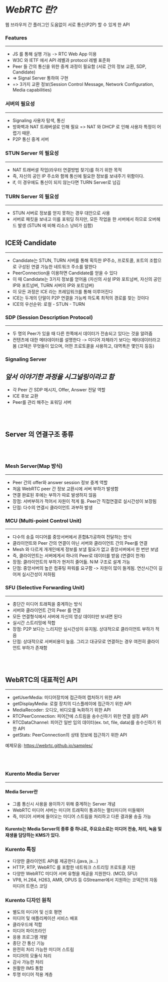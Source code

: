 # _WebRTC 란?_
웹 브라우저 간 플러그인 도움없이 서로 통신(P2P) 할 수 있게 한 API

### __Features__
-----------------------
- JS 를 통해 실행 가능 -> RTC Web App 이용
- W3C 와 IETF 에서 API 레벨과 protocol 레벨 표준화
- Peer 들 간의 통신을 위한 중계 과정이 필요함 (서로 간의 정보 교환, SDP, Candidate)
- => Signal Server 통하여 구현
- => 3가지 교환 정보(Session Control Message, Network Configuration, Media capabilities)

### 서버의 필요성
-----------------------
- Signaling 사용자 탐색, 통신
- 방화벽과 NAT 트래버셜로 인해 필요 => NAT 와 DHCP 로 인해 사용자 특정이 어렵기 때문.
- P2P 통신 중계 서버

### STUN Server 의 필요성
-----------------------
- NAT 트래버셜 작업(라우터 연결방법 찾기)를 하기 위한 목적
- 즉, 자신의 공인 IP 주소와 함께 통신에 필요한 정보를 보내주기 위함이다.
- if, 이 경우에도 통신이 되지 않는다면 TURN Server로 넘김

### TURN Server 의 필요성
-----------------------
- STUN 서버로 정보를 얻지 못하는 경우 대안으로 사용
- 서버로 패킷을 보내고 이를 포워딩 하지만, 모든 작업을 한 서버에서 하므로 오버헤드 발생 (STUN 에 비해 리소스 낭비가 심함)

## ICE와 Candidate
-----------------------
- Candidate는 STUN, TURN 서버를 통해 획득한 IP주소, 프로토콜, 포트의 조합으로 구성된 연결 가능한 네트워크 주소를 말한다
- PeerConnection을 이용하면 Candidate를 얻을 수 있다
- 이 때 Candidate는 3가지 정보를 얻어옴 (자신의 사설 IP와 포트넘버, 자신의 공인 IP와 포트넘버, TURN 서버의 IP와 포트넘버)
- 이 모든 과정은 ICE 라는 프레임워크를 통해 이루어진다
- ICE는 두개의 단말이 P2P 연결을 가능케 하도록 최적의 경로를 찾는 것이다
- ICE의 우선순위: 로컬 - STUN - TURN

### SDP (Session Description Protocol)
----------------------
- 두 명의 Peer가 있을 때 다른 한쪽에서 데이터가 전송되고 있다는 것을 알려줌
- 컨텐츠에 대한 메타데이터를 설명한다 -> 미디어 자체라기 보다는 메타데이터라고 봄 (코덱은 무엇들이 있으며, 어떤 프로토콜을 사용하고, 대역폭은 몇인지 등등)

### Signaling Server

_앞서 이야기한 과정을 시그널링이라고 함_ 
-----------------------
- 각 Peer 간 SDP 메시지, Offer, Answer 전달 역할
- ICE 후보 교환
- Peer를 관리 해주는 포워딩 서버

<br></br>

## __Server 의 연결구조 종류__

<br></br>

### Mesh Server(Map 방식)
----------------------
- Peer 간의 offer와 answer session 정보 중계 역할
- 처음 WebRTC peer 간 정보 교환시에 서버 부하가 발생함
- 연결 완료된 후에는 부하가 따로 발생하지 않음
- 장점: 서버부하가 적어서 자원이 적게 듦. Peer간 직접연결로 실시간성이 보장됨
- 단점: 다수의 연결시 클라이언트 과부하 발생

### MCU (Multi-point Control Unit)
----------------------
- 다수의 송출 미디어를 중앙서버에서 혼합&가공하여 전달하는 방식
- 클라이언트와 Peer 간의 연결이 아닌 서버와 클라이언트 간의 Peer를 연결
- Mesh 와 다르게 개개인에게 정보를 보낼 필요가 없고 중앙서버에서 한 번만 보냄
- 즉, 클라이언트는 서버에게서 하나의 Peer로 데이터를 받음 (연결이 한개)
- 장점: 클라이언트의 부하가 현저히 줄어듦. N:M 구조로 설계 가능
- 단점: 중앙서버의 높은 컴퓨팅 파워를 요구함 -> 자원이 많이 들게됨. 연산시간이 길어져 실시간성이 저하됨

### SFU (Selective Forwarding Unit)
----------------------
- 종단간 미디어 트래픽을 중계하는 방식
- 서버와 클라이언트 간의 Peer 를 연결
- 모든 연결형식에서 서버에 자신의 영상 데이터만 보내면 된다
- 실시간 스트리밍에 적합
- 장점: P2P 보다는 느리지만 실시간성이 유지됨. 상대적으로 클라이언트 부하가 적음
- 단점: 상대적으로 서버비용이 높음. 그리고 대규모로 연결하는 경우 여전히 클라이언트 부하가 존재함

<br></br>

## WebRTC의 대표적인 API
-----------------------
- getUserMedia: 미디어장치에 접근하여 캡처하기 위한 API
- getDisplayMedia: 로컬 장치의 디스플레이에 접근하기 위한 API
- MediaRecoder: 오디오, 비디오를 녹화하기 위한 API
- RTCPeerConnection: 피어간에 스트림을 송수신하기 위한 연결 설정 API
- RTCDataChannel: 피어간 일반 임의 데이터(ex. txt, file, data)를 송수신하기 위한 API
- getStats: PeerConnection의 상태 정보에 접근하기 위한 API


예제모음: https://webrtc.github.io/samples/

<br></br>

### Kurento Media Server
------------------------
#### Media Server란
- 그룹 통신시 사용을 용이하기 위해 중계하는 Server 개념
- WebRTC 미디어 서버는 미디어 트래픽이 통과하는 멀티미디어 미들웨어
- 즉, 미디어 서버에 들어오는 미디어 스트림을 처리하고 다른 결과물 송출 가능

#### Kurento는 Media Server의 종류 중 하나로, 주요요소로는 미디어 전송, 처리, 녹음 및 재생을 담당하는 KMS가 있다.

### Kurento 특징
- 다양한 클라이언트 API를 제공한다.(java, js...)
- HTTP, RTP, WebRTC 를 포함한 네트워크 스트리밍 프로토콜 지원
- 다양한 WebRTC 미디어 서버 유형을 제공을 지원한다. (MCD, SFU)
- VP8, H.264, H263, AMR, OPUS 등 GStreamer에서 지원하는 코덱간의 자동 미디어 트랜스 코딩

### Kurento 디자인 원칙
- 별도의 미디어 및 신호 평면
- 미디어 및 애플리케이션 서비스 배포
- 클라우드에 적합
- 미디어 파이프라인
- 응용 프로그램 개발
- 종단 간 통신 기능
- 완전히 처리 가능한 미디어 스트림
- 미디어의 모듈식 처리
- 감사 가능한 처리
- 원활한 IMS 통합
- 투명 미디어 적용 계층
